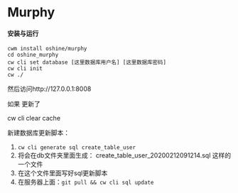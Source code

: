 # Murphy

#### 安装与运行
```
cwm install oshine/murphy
cd oshine_murphy
cw cli set database [这里数据库用户名] [这里数据库密码]
cw cli init
cw ./
```

然后访问http://127.0.0.1:8008


如果 更新了

cw cli clear cache

新建数据库更新脚本：

1. `cw cli generate sql create_table_user`
2. 将会在db文件夹里面生成： create_table_user_20200212091214.sql 这样的一个文件
3. 在这个文件里面写好sql更新脚本
4. 在服务器上面：`git pull && cw cli sql update`
